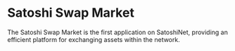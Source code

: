 Satoshi Swap Market
====

The Satoshi Swap Market is the first application on SatoshiNet, providing an efficient platform for exchanging assets within the network.